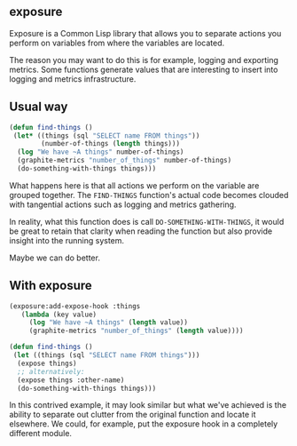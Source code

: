 exposure
--------

Exposure is a Common Lisp library that allows you to separate actions
you perform on variables from where the variables are located.

The reason you may want to do this is for example, logging and
exporting metrics. Some functions generate values that are interesting
to insert into logging and metrics infrastructure.

Usual way
---------

```lisp
(defun find-things ()
 (let* ((things (sql "SELECT name FROM things"))
        (number-of-things (length things)))
  (log "We have ~A things" number-of-things)
  (graphite-metrics "number_of_things" number-of-things)
  (do-something-with-things things)))
```

What happens here is that all actions we perform on the variable are
grouped together. The `FIND-THINGS` function's actual code becomes
clouded with tangential actions such as logging and metrics gathering.

In reality, what this function does is call
`DO-SOMETHING-WITH-THINGS`, it would be great to retain that clarity
when reading the function but also provide insight into the running
system.

Maybe we can do better.

With exposure
-------------

```lisp
(exposure:add-expose-hook :things
   (lambda (key value)
     (log "We have ~A things" (length value))
     (graphite-metrics "number_of_things" (length value))))

(defun find-things ()
 (let ((things (sql "SELECT name FROM things")))
  (expose things)
  ;; alternatively:
  (expose things :other-name)
  (do-something-with-things things)))
```

In this contrived example, it may look similar but what we've achieved
is the ability to separate out clutter from the original function and
locate it elsewhere. We could, for example, put the exposure hook in a
completely different module.
